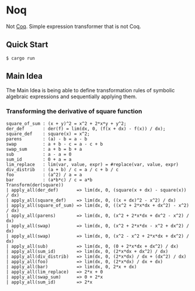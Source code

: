 # Noq

Not [Coq](https://coq.inria.fr/). Simple expression transformer that is not Coq.

## Quick Start

```console
$ cargo run
```

## Main Idea

The Main Idea is being able to define transformation rules of symbolic algebraic expressions and sequentially applying them.

### Transforming the derivative of square function

```
square_of_sum : (x + y)^2 = x^2 + 2*x*y + y^2;
der_def       : der(f) = lim(dx, 0, (f(x + dx) - f(x)) / dx);
square_def    : square(x) = x^2;
parens        : (a) - b = a - b
swap          : a + b - c = a - c + b
swap_sum      : a + b = b + a
sub           : a - a = 0
sum_id        : 0 + a = a
lim_replace   : lim(var, value, expr) = #replace(var, value, expr)
div_distrib   : (a + b) / c = a / c + b / c
foo           : (a^2) / a = a
bar           : (a*b*c) / c = a*b
Transform(der(square))
| apply_all(der_def)       => lim(dx, 0, (square(x + dx) - square(x)) / dx)
| apply_all(square_def)    => lim(dx, 0, ((x + dx)^2 - x^2) / dx)
| apply_all(square_of_sum) => lim(dx, 0, ((x^2 + 2*x*dx + dx^2) - x^2) / dx)
| apply_all(parens)        => lim(dx, 0, (x^2 + 2*x*dx + dx^2 - x^2) / dx)
| apply_all(swap)          => lim(dx, 0, (x^2 + 2*x*dx - x^2 + dx^2) / dx)
| apply_all(swap)          => lim(dx, 0, (x^2 - x^2 + 2*x*dx + dx^2) / dx)
| apply_all(sub)           => lim(dx, 0, (0 + 2*x*dx + dx^2) / dx)
| apply_all(sum_id)        => lim(dx, 0, (2*x*dx + dx^2) / dx)
| apply_all(div_distrib)   => lim(dx, 0, (2*x*dx) / dx + (dx^2) / dx)
| apply_all(foo)           => lim(dx, 0, (2*x*dx) / dx + dx)
| apply_all(bar)           => lim(dx, 0, 2*x + dx)
| apply_all(lim_replace)   => 2*x + 0
| apply_all(swap_sum)      => 0 + 2*x
| apply_all(sum_id)        => 2*x
```
